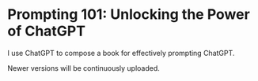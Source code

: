 # Prompting 101: Unlocking the Power of ChatGPT

I use ChatGPT to compose a book for effectively prompting ChatGPT.

Newer versions will be continuously uploaded.
